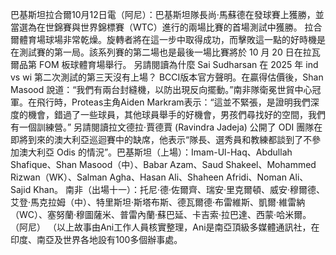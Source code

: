 巴基斯坦拉合爾10月12日電（阿尼）：巴基斯坦隊長尚·馬蘇德在發球賽上獲勝，並當選為在世錦賽與世界錦標賽（WTC）進行的兩場比賽的首場測試中獲勝。 拉合爾體育場球場非常乾燥。旋轉者將在這一步中取得成功，而擊敗這一點的好時機是在測試賽的第一局。該系列賽的第二場也是最後一場比賽將於 10 月 20 日在拉瓦爾品第 FOM 板球體育場舉行。   另請閱讀為什麼 Sai Sudharsan 在 2025 年 ind vs wi 第二次測試的第三天沒有上場？ BCCI版本官方聲明。在贏得估價後，Shan Masood 說道：“我們有兩台封縫機，以防出現反向擺動。”南非隊衛冕世貿中心冠軍。在飛行時，Proteas主角Aiden Markram表示：“這並不緊張，是證明我們深度的機會，錯過了一些球員，其他球員舉手的好機會，男孩們尋找好的空間，我們有一個訓練營。” 另請閱讀拉文德拉·賈德賈 (Ravindra Jadeja) 公開了 ODI 團隊在即將到來的澳大利亞巡迴賽中的缺席，他表示“隊長、選秀員和教練都談到了不參加澳大利亞 Odis 的情況”。巴基斯坦（上場）：Imam-Ul-Haq、Abdullah Shafique、Shan Masood（中）、Babar Azam、Saud Shakeel、Mohammed Rizwan（WK）、Salman Agha、Hasan Ali、Shaheen Afridi、Noman Ali、Sajid Khan。 南非（出場十一）：托尼·德·佐爾齊、瑞安·里克爾頓、威安·穆爾德、艾登·馬克拉姆（中）、特里斯坦·斯塔布斯、德瓦爾德·布雷維斯、凱爾·維雷納（WC）、塞努蘭·穆圖薩米、普雷內蘭·蘇巴延、卡吉索·拉巴達、西蒙·哈米爾。 （阿尼） （以上故事由Ani工作人員核實整理，Ani是南亞頂級多媒體通訊社，在印度、南亞及世界各地設有100多個辦事處。
